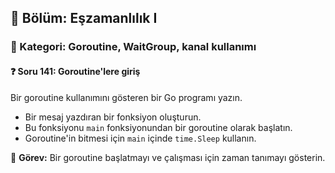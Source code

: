 ## 📘 Bölüm: Eşzamanlılık I  
### 🔹 Kategori: Goroutine, WaitGroup, kanal kullanımı  
#### ❓ Soru 141: Goroutine'lere giriş

Bir goroutine kullanımını gösteren bir Go programı yazın.

- Bir mesaj yazdıran bir fonksiyon oluşturun.
- Bu fonksiyonu `main` fonksiyonundan bir goroutine olarak başlatın.
- Goroutine'in bitmesi için `main` içinde `time.Sleep` kullanın.

🔧 **Görev:** Bir goroutine başlatmayı ve çalışması için zaman tanımayı gösterin.
